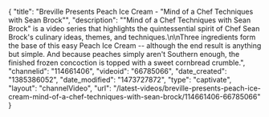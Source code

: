 {
    "title": "Breville Presents Peach Ice Cream - \"Mind of a Chef Techniques with Sean Brock\"",
    "description": "\"Mind of a Chef Techniques with Sean Brock\" is a video series that highlights the quintessential spirit of Chef Sean Brock's culinary ideas, themes, and techniques.\n\nThree ingredients form the base of this easy Peach Ice Cream -- although the end result is anything but simple.  And because peaches simply aren't Southern enough, the finished frozen concoction is topped with a sweet cornbread crumble.",
    "channelid": "114661406",
    "videoid": "66785066",
    "date_created": "1385386052",
    "date_modified": "1473727872",
    "type": "captivate",
    "layout": "channelVideo",
    "url": "\/latest-videos\/breville-presents-peach-ice-cream-mind-of-a-chef-techniques-with-sean-brock\/114661406-66785066"
}